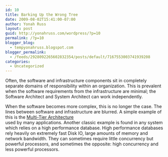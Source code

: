 ```yaml
---
id: 10
title: Barking Up the Wrong Tree
date: 2009-08-02T15:41:00-07:00
author: Yonah Russ
layout: post
guid: http://yonahruss.com/wordpress/?p=10
permalink: /?p=10
blogger_blog:
  - tempyonahruss.blogspot.com
blogger_permalink:
  - /feeds/2928092265602832354/posts/default/7167553003741939208
categories:
  - Uncategorized
---
```

Often, the software and infrastructure components sit in completely separate domains of responsibility within an organization. This is prevalent when the software requirements from the infrastructure are minimal; the Software Architect and System Architect can work independently.

When the software becomes more complex, this is no longer the case. The lines between software and infrastructure are blurred. A simple example of this is the [Multi-Tier Architecture](http://www.yonahruss.com/exit.php?url=en.wikipedia.org/wiki/Multitier_architecture)  
used by many applications. Another classic example is found in any system which relies on a high performance database. High performance databases rely heavily on extremely fast Disk IO, large amounts of memory and network bandwidth. They can sometimes require little concurrency but powerful processors, and sometimes the opposite: high concurrency and less powerful processors.
